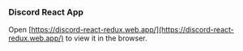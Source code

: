 ### Discord React App

Open [https://discord-react-redux.web.app/](https://discord-react-redux.web.app/) to view it in the browser.
